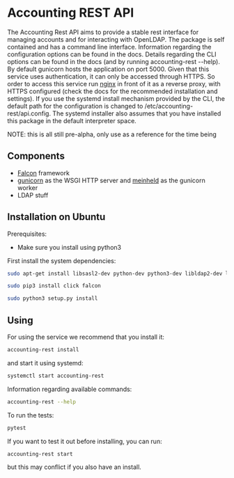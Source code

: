 # Accounting REST API 

The Accounting Rest API aims to provide a stable rest interface for managing accounts and for interacting with OpenLDAP.
The package is self contained and has a command line interface.
Information regarding the configuration options can be found in the docs.
Details regarding the CLI options can be found in the docs (and by running accounting-rest --help).
By default gunicorn hosts the application on port 5000.
Given that this service uses authentication, it can only be accessed through HTTPS. 
So order to access this service run [nginx](https://www.nginx.com/) in front of it as a reverse proxy, with HTTPS configured (check the docs for the recommended installation and settings).
If you use the systemd install mechanism provided by the CLI, the default path for the configuration is changed to /etc/accounting-rest/api.config. 
The systemd installer also assumes that you have installed this package in the default interpreter space.

NOTE: this is all still pre-alpha, only use as a reference for the time being
## Components

* [Falcon](https://github.com/falconry/falcon) framework 
* [gunicorn](https://github.com/benoitc/gunicorn) as the WSGI HTTP server and [meinheld](https://github.com/mopemope/meinheld) as the gunicorn worker
* LDAP stuff  

## Installation on Ubuntu

Prerequisites:
* Make sure you install using python3

First install the system dependencies:
```bash
sudo apt-get install libsasl2-dev python-dev python3-dev libldap2-dev libssl-dev python3-pip
```
```bash
sudo pip3 install click falcon
```
```bash
sudo python3 setup.py install
``` 

## Using
For using the service we recommend that you install it:
```bash
accounting-rest install
```
and start it using systemd:
```bash
systemctl start accounting-rest
```
Information regarding available commands:
```bash
accounting-rest --help
```
To run the tests:
```bash
pytest
```
If you want to test it out before installing, you can run:
```bash
accounting-rest start
```
but this may conflict if you also have an install.
